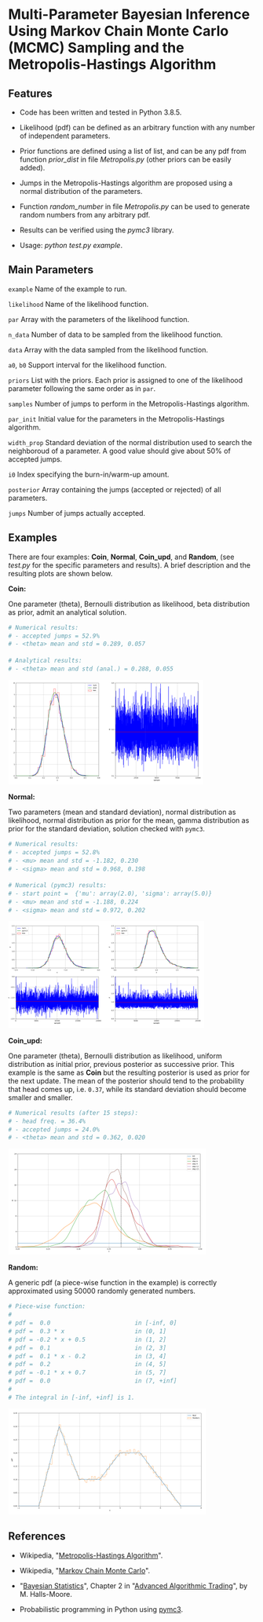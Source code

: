 # Multi-Parameter Bayesian Inference Using Markov Chain Monte Carlo (MCMC) Sampling and the Metropolis-Hastings Algorithm

## Features

- Code has been written and tested in Python 3.8.5.

- Likelihood (pdf) can be defined as an arbitrary function with any number of independent parameters.

- Prior functions are defined using a list of list, and can be any pdf from function *prior_dist* in file *Metropolis.py* (other priors can be easily added).

- Jumps in the Metropolis-Hastings algorithm are proposed using a normal   distribution of the parameters.

- Function *random_number* in file *Metropolis.py* can be used to generate random numbers from any arbitrary pdf.

- Results can be verified using the *pymc3* library.

- Usage: *python test.py example*.

## Main Parameters

`example` Name of the example to run.

`likelihood` Name of the likelihood function.

`par` Array with the parameters of the likelihood function.

`n_data` Number of data to be sampled from the likelihood function.

`data` Array with the data sampled from the likelihood function.

`a0`, `b0` Support interval for the likelihood function.

`priors` List with the priors. Each prior is assigned to one of the likelihood parameter following the same order as in `par`.

`samples` Number of jumps to perform in the Metropolis-Hastings algorithm.

`par_init` Initial value for the parameters in the Metropolis-Hastings  algorithm.

`width_prop` Standard deviation of the normal distribution used to search the neighboroud of a parameter. A good value should give about 50% of accepted jumps.

`i0` Index specifying the burn-in/warm-up amount.

`posterior` Array containing the jumps (accepted or rejected) of all parameters.

`jumps` Number of jumps actually accepted.

## Examples

There are four examples: **Coin**, **Normal**, **Coin_upd**, and **Random**, (see *test.py* for the specific parameters and results). A brief description and the resulting plots are shown below.

**Coin:**

One parameter (theta), Bernoulli distribution as likelihood, beta distribution as prior, admit an analytical solution.

```python
# Numerical results:
# - accepted jumps = 52.9%
# - <theta> mean and std = 0.289, 0.057

# Analytical results:
# - <theta> mean and std (anal.) = 0.288, 0.055
```

![Example_Coin](Example_Coin.png)

**Normal:**

Two parameters (mean and standard deviation), normal distribution as likelihood, normal distribution as prior for the mean, gamma distribution as prior for the standard deviation, solution checked with `pymc3`.

```python
# Numerical results:
# - accepted jumps = 52.8%
# - <mu> mean and std = -1.182, 0.230
# - <sigma> mean and std = 0.968, 0.198

# Numerical (pymc3) results:
# - start point =  {'mu': array(2.0), 'sigma': array(5.0)}
# - <mu> mean and std = -1.188, 0.224
# - <sigma> mean and std = 0.972, 0.202
```

![Example_Normal](Example_Normal.png)

**Coin_upd:**

One parameter (theta), Bernoulli distribution as likelihood, uniform distribution as initial prior, previous posterior as successive prior. This example is the same as **Coin** but the resulting posterior is used as prior for the next update. The mean of the posterior should tend to the probability that head comes up, i.e. `0.37`, while its standard deviation should become smaller and smaller.

```python
# Numerical results (after 15 steps):
# - head freq. = 36.4%
# - accepted jumps = 24.0%
# - <theta> mean and std = 0.362, 0.020
```

![Example_Coin_upd](Example_Coin_upd.png)

**Random:**

A generic pdf (a piece-wise function in the example) is correctly approximated using 50000 randomly generated numbers.

```python
# Piece-wise function:
#
# pdf =  0.0                        in [-inf, 0]
# pdf =  0.3 * x                    in (0, 1]
# pdf = -0.2 * x + 0.5              in (1, 2]
# pdf =  0.1                        in (2, 3]
# pdf =  0.1 * x - 0.2              in (3, 4]
# pdf =  0.2                        in (4, 5]
# pdf = -0.1 * x + 0.7              in (5, 7]
# pdf =  0.0                        in (7, +inf]
#
# The integral in [-inf, +inf] is 1.
```

![Example_Random](Example_Random.png)


## References

- Wikipedia, "[Metropolis-Hastings Algorithm](https://en.wikipedia.org/wiki/Metropolis-Hastings_algorithm)".

- Wikipedia, "[Markov Chain Monte Carlo](https://en.wikipedia.org/wiki/Markov_chain_Monte_Carlo)".

- "[Bayesian Statistics](https://en.wikipedia.org/wiki/Bayesian_statistics)", Chapter 2 in "[Advanced Algorithmic Trading](https://www.quantstart.com/advanced-algorithmic-trading-ebook/)", by M. Halls-Moore.

- Probabilistic programming in Python using [pymc3](https://docs.pymc.io/).

